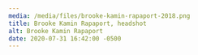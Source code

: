 ```yaml
---
media: /media/files/brooke-kamin-rapaport-2018.png
title: Brooke Kamin Rapaport, headshot
alt: Brooke Kamin Rapaport
date: 2020-07-31 16:42:00 -0500
---
```

